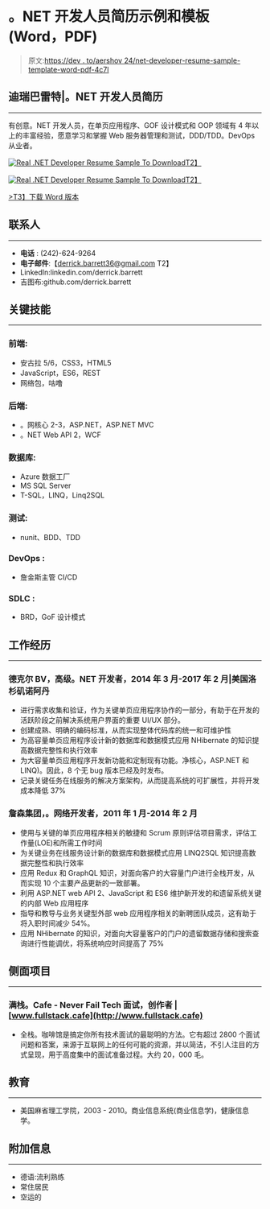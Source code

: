 # 。NET 开发人员简历示例和模板(Word，PDF)

> 原文:[https://dev . to/aershov 24/net-developer-resume-sample-template-word-pdf-4c7l](https://dev.to/aershov24/net-developer-resume-sample-template-word-pdf-4c7l)

## [](#derrick-barrett-net-developer-resume)迪瑞巴雷特|。NET 开发人员简历

* * *

有创意。NET 开发人员，在单页应用程序、GOF 设计模式和 OOP 领域有 4 年以上的丰富经验，愿意学习和掌握 Web 服务器管理和测试，DDD/TDD。DevOps 从业者。

[![Real .NET Developer Resume Sample To Download](../Images/42c5ef31faa9e4d1516590dce4e3a3b8.png)T2】](https://res.cloudinary.com/practicaldev/image/fetch/s--NynIZTbo--/c_limit%2Cf_auto%2Cfl_progressive%2Cq_auto%2Cw_880/https://www.fullstackresume.com/images/net-developer-resume-template-1-lg.jpg)

[![Real .NET Developer Resume Sample To Download](../Images/0dbf29832ee9327fb7b360eb12ee7b2b.png)T2】](https://res.cloudinary.com/practicaldev/image/fetch/s--mGyAOENU--/c_limit%2Cf_auto%2Cfl_progressive%2Cq_auto%2Cw_880/https://www.fullstackresume.com/images/net-developer-resume-template-2-lg.jpg)

[>T3】下载 Word 版本](https://www.fullstackresume.com/blog/net-developer-resume-sample)

## [](#contacts)联系人

* * *

*   **电话** : (242)-624-9264
*   **电子邮件**:【derrick.barrett36@gmail.com T2】
*   LinkedIn:linkedin.com/derrick.barrett
*   吉图布:github.com/derrick.barrett

## [](#key-skills)关键技能

* * *

### [](#front-end)**前端**:

*   安古拉 5/6，CSS3，HTML5
*   JavaScript，ES6，REST
*   网络包，咕噜

### [](#back-end)**后端**:

*   。网核心 2-3，ASP.NET，ASP.NET MVC
*   。NET Web API 2，WCF

### [](#databases)**数据库**:

*   Azure 数据工厂
*   MS SQL Server
*   T-SQL，LINQ，Linq2SQL

### [](#testing)**测试**:

*   nunit、BDD、TDD

### [](#devops)**DevOps** :

*   詹金斯主管 CI/CD

### [](#sdlc)**SDLC** :

*   BRD，GoF 设计模式

## [](#work-history)工作经历

* * *

### [](#dekker-bv-senior-net-developer-032014-022017-noadam-la)**德克尔 BV，高级。NET 开发者**，2014 年 3 月-2017 年 2 月|美国洛杉矶诺阿丹

*   进行需求收集和验证，作为关键单页应用程序协作的一部分，有助于在开发的活跃阶段之前解决系统用户界面的重要 UI/UX 部分。
*   创建成熟、明确的编码标准，从而实现整体代码库的统一和可维护性
*   为高容量单页应用程序设计新的数据库和数据模式应用 NHibernate 的知识提高数据完整性和执行效率
*   为大容量单页应用程序开发新功能和定制现有功能。净核心，ASP.NET 和 LINQ)。因此，8 个无 bug 版本已经及时发布。
*   记录关键任务在线服务的解决方案架构，从而提高系统的可扩展性，并将开发成本降低 37%

### [](#jansen-group-net-developer-012011-022014-mikeswaerd-il)**詹森集团，。网络开发者**，2011 年 1 月-2014 年 2 月

*   使用与关键的单页应用程序相关的敏捷和 Scrum 原则评估项目需求，评估工作量(LOE)和所需工作时间
*   为关键业务在线服务设计新的数据库和数据模式应用 LINQ2SQL 知识提高数据完整性和执行效率
*   应用 Redux 和 GraphQL 知识，对面向客户的大容量门户进行全栈开发，从而实现 10 个主要产品更新的一致部署。
*   利用 ASP.NET web API 2、JavaScript 和 ES6 维护新开发的和遗留系统关键的内部 Web 应用程序
*   指导和教导与业务关键型外部 web 应用程序相关的新聘团队成员，这有助于将入职时间减少 54%。
*   应用 NHibernate 的知识，对面向大容量客户的门户的遗留数据存储和搜索查询进行性能调优，将系统响应时间提高了 75%

## [](#side-projects)侧面项目

* * *

### [](#fullstackcafe-never-fail-tech-interview-creator-wwwfullstackcafe)**满栈。Cafe - Never Fail Tech 面试，创作者** | [www.fullstack.cafe](http://www.fullstack.cafe)

*   全栈。咖啡馆是搞定你所有技术面试的最聪明的方法。它有超过 2800 个面试问题和答案，来源于互联网上的任何可能的资源，并以简洁，不引人注目的方式呈现，用于高度集中的面试准备过程。大约 20，000 毛。

## [](#education)教育

* * *

*   美国麻省理工学院，2003 - 2010。商业信息系统(商业信息学)，健康信息学。

## [](#additional-information)附加信息

* * *

*   德语:流利熟练
*   常住居民
*   空运的